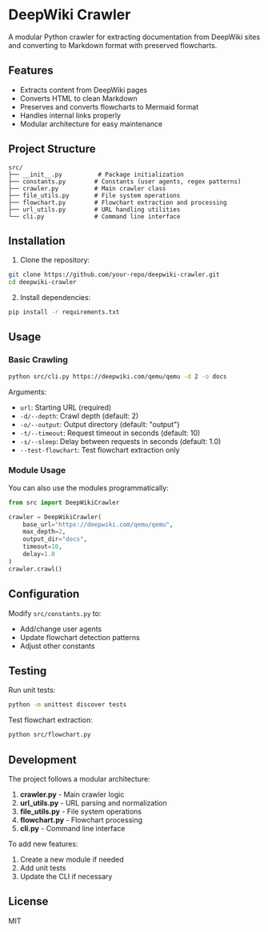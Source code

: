 # DeepWiki Crawler

A modular Python crawler for extracting documentation from DeepWiki sites and converting to Markdown format with preserved flowcharts.

## Features

- Extracts content from DeepWiki pages
- Converts HTML to clean Markdown
- Preserves and converts flowcharts to Mermaid format
- Handles internal links properly
- Modular architecture for easy maintenance

## Project Structure

```
src/
├── __init__.py          # Package initialization
├── constants.py        # Constants (user agents, regex patterns)
├── crawler.py          # Main crawler class
├── file_utils.py       # File system operations
├── flowchart.py        # Flowchart extraction and processing
├── url_utils.py        # URL handling utilities
└── cli.py              # Command line interface
```

## Installation

1. Clone the repository:
```bash
git clone https://github.com/your-repo/deepwiki-crawler.git
cd deepwiki-crawler
```

2. Install dependencies:
```bash
pip install -r requirements.txt
```

## Usage

### Basic Crawling

```bash
python src/cli.py https://deepwiki.com/qemu/qemu -d 2 -o docs
```

Arguments:
- `url`: Starting URL (required)
- `-d/--depth`: Crawl depth (default: 2)
- `-o/--output`: Output directory (default: "output")
- `-t/--timeout`: Request timeout in seconds (default: 10)
- `-s/--sleep`: Delay between requests in seconds (default: 1.0)
- `--test-flowchart`: Test flowchart extraction only

### Module Usage

You can also use the modules programmatically:

```python
from src import DeepWikiCrawler

crawler = DeepWikiCrawler(
    base_url="https://deepwiki.com/qemu/qemu",
    max_depth=2,
    output_dir="docs",
    timeout=10,
    delay=1.0
)
crawler.crawl()
```

## Configuration

Modify `src/constants.py` to:
- Add/change user agents
- Update flowchart detection patterns
- Adjust other constants

## Testing

Run unit tests:
```bash
python -m unittest discover tests
```

Test flowchart extraction:
```bash
python src/flowchart.py
```

## Development

The project follows a modular architecture:

1. **crawler.py** - Main crawler logic
2. **url_utils.py** - URL parsing and normalization
3. **file_utils.py** - File system operations
4. **flowchart.py** - Flowchart processing
5. **cli.py** - Command line interface

To add new features:
1. Create a new module if needed
2. Add unit tests
3. Update the CLI if necessary

## License

MIT